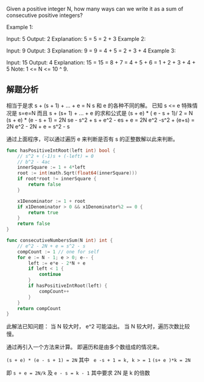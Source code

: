 Given a positive integer N, how many ways can we write it as a sum of consecutive positive integers?

Example 1:

Input: 5
Output: 2
Explanation: 5 = 5 = 2 + 3
Example 2:

Input: 9
Output: 3
Explanation: 9 = 9 = 4 + 5 = 2 + 3 + 4
Example 3:

Input: 15
Output: 4
Explanation: 15 = 15 = 8 + 7 = 4 + 5 + 6 = 1 + 2 + 3 + 4 + 5
Note: 1 <= N <= 10 ^ 9.

## 解题分析

相当于是求  s + (s + 1) + ... + e  = N
s 和 e 的各种不同的解。
已知 
s <= e 特殊情况是 s=e=N
而且 s +  (s+ 1) + ... + e 的求和公式是
(s + e) * ( e - s + 1)/ 2 = N
(s + e) * (e - s + 1) = 2N
se - s^2 + s + e^2 - es + e = 2N
e^2 -s^2 + (e+s) = 2N
e^2 - 2N + e = s^2 - s

通过上面程序，可以通过遍历 e 来判断是否有 s 的正整数解以此来判断。

```go
func hasPositiveIntRoot(left int) bool {
	// s^2 + (-1)s + (-left) = 0
	// b^2 - 4ac
	innerSquare := 1 + 4*left
	root := int(math.Sqrt(float64(innerSquare)))
	if root*root != innerSquare {
		return false
	}

	x1Denominator := 1 + root
	if x1Denominator > 0 && x1Denominator%2 == 0 {
		return true
	}
	return false
}

func consecutiveNumbersSum(N int) int {
	// e^2 - 2N + e = s^2 - s
	compCount := 1 // one for self
	for e := N - 1; e > 0; e-- {
		left := e*e - 2*N + e
		if left < 1 {
			continue
		}
		if hasPositiveIntRoot(left) {
			compCount++
		}
	}
	return compCount
}
```
此解法已知问题：
当 N 较大时， e^2 可能溢出。
当 N 较大时，遍历次数比较慢。

通过再引入一个方法来计算。
即遍历和是由多个数组成的情况来。

`(s + e) * (e - s + 1) = 2N`
其中 ` e -s + 1 = k, k > = 1`
`(s+ e )*k = 2N`

即 `s + e = 2N/k` 及 `e - s = k - 1` 
其中要求 2N 是 k 的倍数





